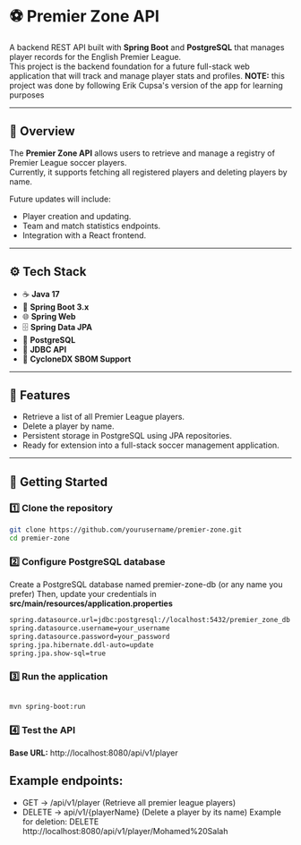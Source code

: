 # ⚽ Premier Zone API

A backend REST API built with **Spring Boot** and **PostgreSQL** that manages player records for the English Premier League.  
This project is the backend foundation for a future full-stack web application that will track and manage player stats and profiles.
**NOTE:** this project was done by following Erik Cupsa's version of the app for learning purposes

---

## 🧠 Overview

The **Premier Zone API** allows users to retrieve and manage a registry of Premier League soccer players.  
Currently, it supports fetching all registered players and deleting players by name.  

Future updates will include:
- Player creation and updating.
- Team and match statistics endpoints.
- Integration with a React frontend.

---

## ⚙️ Tech Stack

- ☕ **Java 17**
- 🧩 **Spring Boot 3.x**
- 🌐 **Spring Web**
- 🗄️ **Spring Data JPA**
- 💾 **PostgreSQL**
- 🔗 **JDBC API**
- 🧰 **CycloneDX SBOM Support**

---

## 🧩 Features

- Retrieve a list of all Premier League players.  
- Delete a player by name.  
- Persistent storage in PostgreSQL using JPA repositories.  
- Ready for extension into a full-stack soccer management application.  

---

## 🚀 Getting Started

### 1️⃣ Clone the repository

```bash
git clone https://github.com/yourusername/premier-zone.git
cd premier-zone
```
### 2️⃣ Configure PostgreSQL database

Create a PostgreSQL database named premier-zone-db (or any name you prefer)
Then, update your credentials in **src/main/resources/application.properties**
```bash
spring.datasource.url=jdbc:postgresql://localhost:5432/premier_zone_db
spring.datasource.username=your_username
spring.datasource.password=your_password
spring.jpa.hibernate.ddl-auto=update
spring.jpa.show-sql=true
```

### 3️⃣ Run the application
```bash

mvn spring-boot:run
```

### 4️⃣ Test the API
 **Base URL:** http://localhost:8080/api/v1/player

## Example endpoints:
- GET → /api/v1/player (Retrieve all premier league players)
- DELETE → api/v1/{playerName} (Delete a player by its name)
Example for deletion: DELETE http://localhost:8080/api/v1/player/Mohamed%20Salah

